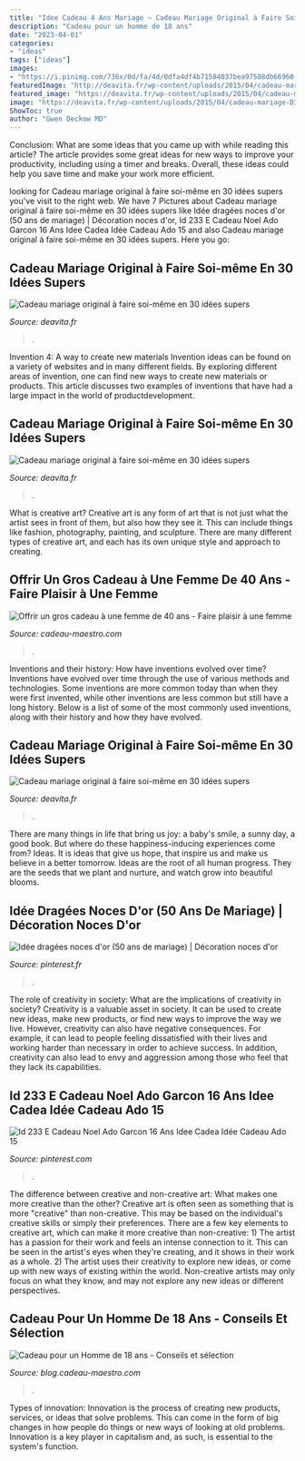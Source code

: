 ```yaml
---
title: "Idee Cadeau 4 Ans Mariage ~ Cadeau Mariage Original à Faire Soi-même En 30 Idées Supers"
description: "Cadeau pour un homme de 18 ans"
date: "2023-04-01"
categories:
- "ideas"
tags: ["ideas"]
images:
- "https://i.pinimg.com/736x/0d/fa/4d/0dfa4df4b71584037bea97508db66960.jpg"
featuredImage: "http://deavita.fr/wp-content/uploads/2015/04/cadeau-mariage-DIY-souvenir-personnalisé-encadré-e1456923335976.jpg"
featured_image: "https://deavita.fr/wp-content/uploads/2015/04/cadeau-mariage-original-romantique-fabriquer-soi-même.jpg"
image: "https://deavita.fr/wp-content/uploads/2015/04/cadeau-mariage-DIY-souvenir-personnalisé-encadré-e1456923335976.jpg"
ShowToc: true
author: "Gwen Deckow MD"
---
```



Conclusion: What are some ideas that you came up with while reading this article?
The article provides some great ideas for new ways to improve your productivity, including using a timer and breaks. Overall, these ideas could help you save time and make your work more efficient.

	

		
looking for Cadeau mariage original à faire soi-même en 30 idées supers you've visit to the right web. We have 7 Pictures about Cadeau mariage original à faire soi-même en 30 idées supers like Idée dragées noces d&#039;or (50 ans de mariage) | Décoration noces d&#039;or, Id 233 E Cadeau Noel Ado Garcon 16 Ans Idee Cadea Idée Cadeau Ado 15 and also Cadeau mariage original à faire soi-même en 30 idées supers. Here you go:
		
    
## Cadeau Mariage Original à Faire Soi-même En 30 Idées Supers

<img loading=lazy src="http://deavita.fr/wp-content/uploads/2015/04/cadeau-mariage-DIY-souvenir-personnalisé-encadré-e1456923335976.jpg" onerror="this.onerror=null;this.src='https://tse1.mm.bing.net/th?id=OIP.a5FPpBUProNG5L-nMDKg4AHaIX&amp;pid=15.1';" alt="Cadeau mariage original à faire soi-même en 30 idées supers">

_Source: deavita.fr_

>. 

	

Invention 4: A way to create new materials
Invention ideas can be found on a variety of websites and in many different fields. By exploring different areas of invention, one can find new ways to create new materials or products. This article discusses two examples of inventions that have had a large impact in the world of productdevelopment.

    
## Cadeau Mariage Original à Faire Soi-même En 30 Idées Supers

<img loading=lazy src="https://deavita.fr/wp-content/uploads/2015/04/cadeau-mariage-DIY-souvenir-personnalisé-encadré-e1456923335976.jpg" onerror="this.onerror=null;this.src='https://tse1.mm.bing.net/th?id=OIP.D_lNy-tJ6k1XjvtotiT7mAHaIX&amp;pid=15.1';" alt="Cadeau mariage original à faire soi-même en 30 idées supers">

_Source: deavita.fr_

>. 

	

What is creative art?
Creative art is any form of art that is not just what the artist sees in front of them, but also how they see it. This can include things like fashion, photography, painting, and sculpture. There are many different types of creative art, and each has its own unique style and approach to creating.

    
## Offrir Un Gros Cadeau à Une Femme De 40 Ans - Faire Plaisir à Une Femme

<img loading=lazy src="https://www.cadeau-maestro.com/img/cms/anniversaire/boite-36-epices-couple-personnalisable.jpg" onerror="this.onerror=null;this.src='https://tse4.mm.bing.net/th?id=OIP.iTcRHLWyomInfeL-yWIaEAHaHa&amp;pid=15.1';" alt="Offrir un gros cadeau à une femme de 40 ans - Faire plaisir à une femme">

_Source: cadeau-maestro.com_

>. 

	

Inventions and their history: How have inventions evolved over time?
Inventions have evolved over time through the use of various methods and technologies. Some inventions are more common today than when they were first invented, while other inventions are less common but still have a long history. Below is a list of some of the most commonly used inventions, along with their history and how they have evolved.

    
## Cadeau Mariage Original à Faire Soi-même En 30 Idées Supers

<img loading=lazy src="https://deavita.fr/wp-content/uploads/2015/04/cadeau-mariage-original-romantique-fabriquer-soi-même.jpg" onerror="this.onerror=null;this.src='https://tse4.mm.bing.net/th?id=OIP.ZS1l31s1GtvcIlYlHahlTAHaFj&amp;pid=15.1';" alt="Cadeau mariage original à faire soi-même en 30 idées supers">

_Source: deavita.fr_

>. 

	

There are many things in life that bring us joy: a baby's smile, a sunny day, a good book. But where do these happiness-inducing experiences come from? Ideas. It is ideas that give us hope, that inspire us and make us believe in a better tomorrow. Ideas are the root of all human progress. They are the seeds that we plant and nurture, and watch grow into beautiful blooms.

    
## Idée Dragées Noces D&#039;or (50 Ans De Mariage) | Décoration Noces D&#039;or

<img loading=lazy src="https://i.pinimg.com/736x/0d/fa/4d/0dfa4df4b71584037bea97508db66960.jpg" onerror="this.onerror=null;this.src='https://tse3.mm.bing.net/th?id=OIP.Nnd1106Arsqrr04wnKUktwHaE3&amp;pid=15.1';" alt="Idée dragées noces d&#039;or (50 ans de mariage) | Décoration noces d&#039;or">

_Source: pinterest.fr_

>. 

	

The role of creativity in society: What are the implications of creativity in society?
Creativity is a valuable asset in society. It can be used to create new ideas, make new products, or find new ways to improve the way we live. However, creativity can also have negative consequences. For example, it can lead to people feeling dissatisfied with their lives and working harder than necessary in order to achieve success. In addition, creativity can also lead to envy and aggression among those who feel that they lack its capabilities.

    
## Id 233 E Cadeau Noel Ado Garcon 16 Ans Idee Cadea Idée Cadeau Ado 15

<img loading=lazy src="https://i.pinimg.com/736x/3a/1a/19/3a1a199fecfeb8f39f735203037a2fb9.jpg" onerror="this.onerror=null;this.src='https://tse3.mm.bing.net/th?id=OIP.-r_oaRGa712U7VCTPhYdjwHaE8&amp;pid=15.1';" alt="Id 233 E Cadeau Noel Ado Garcon 16 Ans Idee Cadea Idée Cadeau Ado 15">

_Source: pinterest.com_

>. 

	

The difference between creative and non-creative art: What makes one more creative than the other?
Creative art is often seen as something that is more "creative" than non-creative. This may be based on the individual's creative skills or simply their preferences. There are a few key elements to creative art, which can make it more creative than non-creative: 1) The artist has a passion for their work and feels an intense connection to it. This can be seen in the artist's eyes when they're creating, and it shows in their work as a whole. 2) The artist uses their creativity to explore new ideas, or come up with new ways of existing within the world. Non-creative artists may only focus on what they know, and may not explore any new ideas or different perspectives.

    
## Cadeau Pour Un Homme De 18 Ans - Conseils Et Sélection

<img loading=lazy src="https://blog.cadeau-maestro.com/wp-content/uploads/2009/06/cadeau-homme-18-ans.jpg" onerror="this.onerror=null;this.src='https://tse1.mm.bing.net/th?id=OIP.3C1FVv5LIY8CJwYGMp3LbwHaEK&amp;pid=15.1';" alt="Cadeau pour un Homme de 18 ans - Conseils et sélection">

_Source: blog.cadeau-maestro.com_

>. 

	

Types of innovation:
Innovation is the process of creating new products, services, or ideas that solve problems. This can come in the form of big changes in how people do things or new ways of looking at old problems. Innovation is a key player in capitalism and, as such, is essential to the system's function.

